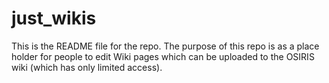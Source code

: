 # just_wikis

This is the README file for the repo.  The purpose of this repo is as a place holder for people to edit Wiki pages which can be uploaded to the OSIRIS wiki (which has only limited access).

